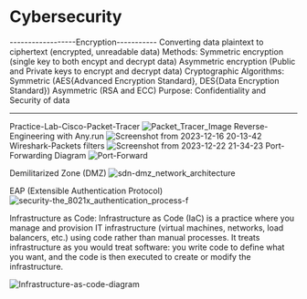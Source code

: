 # Cybersecurity
------------------Encryption-----------
Converting data plaintext to ciphertext (encrypted, unreadable data)
Methods: 
Symmetric encryption (single key to both encypt and decrypt data)
Asymmetric encryption (Public and Private keys to encrypt and decrypt data)
Cryptographic Algorithms: 
Symmetric (AES{Advanced Encryption Standard}, DES{Data Encryption Standard})
Asymmetric (RSA and ECC)
Purpose:
Confidentiality and Security of data

---------------------------

Practice-Lab-Cisco-Packet-Tracer
![Packet_Tracer_Image](https://github.com/A00020061/Cybersecurity-Projects/assets/82016672/54f6c0ee-2e39-421f-aa65-e1b10b0e14c4)
Reverse-Engineering with Any.run
![Screenshot from 2023-12-16 20-13-42](https://github.com/A00020061/Cybersecurity-Projects/assets/82016672/f2ee6458-5954-4fdc-ab2a-53e7c3273398)
Wireshark-Packets filters 
![Screenshot from 2023-12-22 21-34-23](https://github.com/A00020061/Cybersecurity-Projects/assets/82016672/fefe314e-3a68-48ff-892c-380b9d6e0a37)
Port-Forwarding Diagram
![Port-Forward](https://github.com/A00020061/Cybersecurity-Projects/assets/82016672/0e53ebc3-18f0-4cb2-b465-3b967bdca144)

Demilitarized Zone (DMZ)
![sdn-dmz_network_architecture](https://github.com/A00020061/Cybersecurity-Projects/assets/82016672/6d3d3212-856a-4452-abb6-9c490c0ae48c)

EAP (Extensible Authentication Protocol)
![security-the_8021x_authentication_process-f](https://github.com/A00020061/Cybersecurity-Projects/assets/82016672/216ab840-a3cf-495e-b825-17162b63dccc)

Infrastructure as Code:
Infrastructure as Code (IaC) is a practice where you manage and provision IT infrastructure (virtual machines, networks, load balancers, etc.) using code rather than manual processes. It treats infrastructure as you would treat software: you write code to define what you want, and the code is then executed to create or modify the infrastructure.

![Infrastructure-as-code-diagram](https://github.com/A00020061/Cybersecurity-Projects/assets/82016672/eb904b31-2a92-4f7b-b228-4cc211368d6d)



